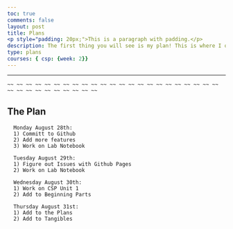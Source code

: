 ```yaml
---
toc: true
comments: false
layout: post
title: Plans
<p style="padding: 20px;">This is a paragraph with padding.</p>
description: The first thing you will see is my plan! This is where I organize all the work I have done daily and the work I need to do.
type: plans
courses: { csp: {week: 2}}
---
```

---
    ~~ ~~ ~~ ~~ ~~ ~~ ~~ ~~ ~~ ~~ ~~ ~~ ~~ ~~ ~~ ~~ ~~ ~~ ~~ ~~ ~~ ~~ ~~ ~~ ~~ ~~ ~~ ~~ ~~ ~~ ~~ ~~ ~~

## The Plan      
       
      Monday August 28th:
      1) Committ to Github
      2) Add more features 
      3) Work on Lab Notebook

      Tuesday August 29th:
      1) Figure out Issues with Github Pages
      2) Work on Lab Notebook

      Wednesday August 30th:
      1) Work on CSP Unit 1
      2) Add to Beginning Parts

      Thursday August 31st:
      1) Add to the Plans
      2) Add to Tangibles
